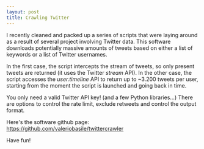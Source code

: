 ```yaml
---
layout: post
title: Crawling Twitter
---
```


I recently cleaned and packed up a series of scripts that were laying
around as a result of several project involving Twitter data. This
software downloads potentially massive amounts of tweets based on
either a list of keywords or a list of Twitter usernames.

In the first case, the script intercepts the stream of tweets, so only
present tweets are returned (it uses the Twitter *stream* API). In the
other case, the script accesses the *user.timeline* API to return up
to ~3.200 tweets per user, starting from the moment the script is
launched and going back in time.

You only need a valid Twitter API key! (and a few Python libraries...)
There are options to control the rate limit, exclude retweets and
control the output format.

Here's the software github page: https://github.com/valeriobasile/twittercrawler

Have fun!